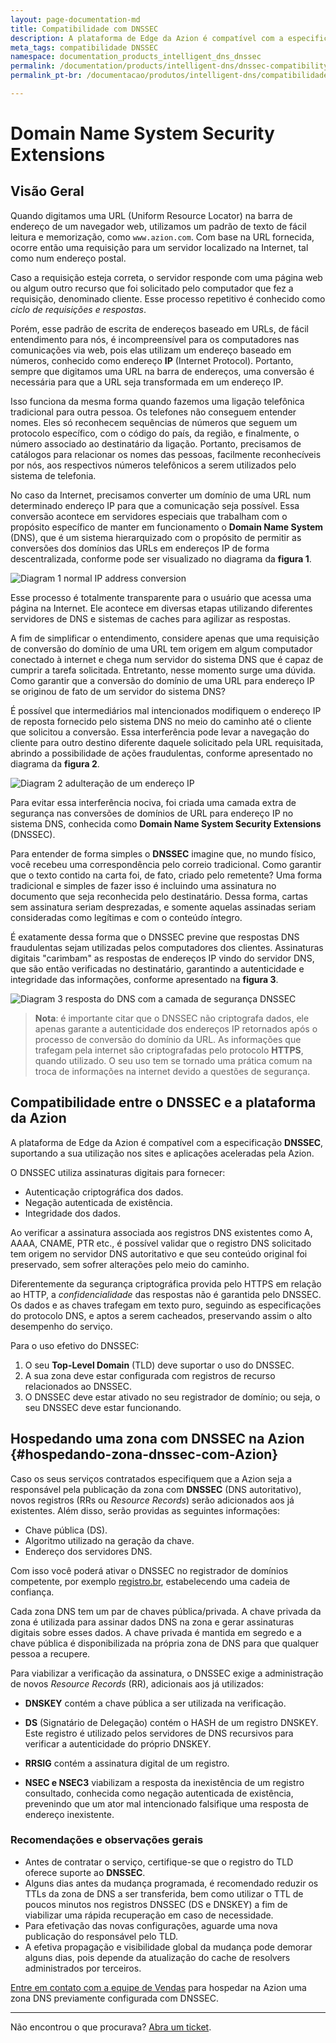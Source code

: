 ```yaml
---
layout: page-documentation-md
title: Compatibilidade com DNSSEC
description: A plataforma de Edge da Azion é compatível com a especificação DNS Security Extensions (DNSSEC) suportando sua utilização nos sites e aplicações aceleradas pela Azion.
meta_tags: compatibilidade DNSSEC
namespace: documentation_products_intelligent_dns_dnssec
permalink: /documentation/products/intelligent-dns/dnssec-compatibility/
permalink_pt-br: /documentacao/produtos/intelligent-dns/compatibilidade-dnssec/

---
```


# Domain Name System Security Extensions

## Visão Geral

Quando digitamos uma URL (Uniform Resource Locator) na barra de endereço de um navegador web, utilizamos um padrão de texto de fácil leitura e memorização, como `www.azion.com`. Com base na URL fornecida, ocorre então uma requisição para um servidor localizado na Internet, tal como num endereço postal.

Caso a requisição esteja correta, o servidor responde com uma página web ou algum outro recurso que foi solicitado pelo computador que fez a requisição, denominado cliente. Esse processo repetitivo é conhecido como *ciclo de requisições e respostas*.

Porém, esse padrão de escrita de endereços baseado em URLs, de fácil entendimento para nós, é incompreensível para os computadores nas comunicações via web, pois elas utilizam um endereço baseado em números, conhecido como endereço **IP** (Internet Protocol). Portanto, sempre que digitamos uma URL na barra de endereços, uma conversão é necessária para que a URL seja transformada em um endereço IP.

Isso funciona da mesma forma quando fazemos uma ligação telefônica tradicional para outra pessoa. Os telefones não conseguem entender nomes. Eles só reconhecem sequências de números que seguem um protocolo específico, com o código do país, da região, e finalmente, o número associado ao destinatário da ligação. Portanto, precisamos de catálogos para relacionar os nomes das pessoas, facilmente reconhecíveis por nós, aos respectivos números telefônicos a serem utilizados pelo sistema de telefonia.

No caso da Internet, precisamos converter um domínio de uma URL num determinado endereço IP para que a comunicação seja possível. Essa conversão acontece em servidores especiais que trabalham com o propósito específico de manter em funcionamento o **Domain Name System** (DNS), que é um sistema hierarquizado com o propósito de permitir as conversões dos domínios das URLs em endereços IP de forma descentralizada, conforme pode ser visualizado no diagrama da **figura 1**.  

![Diagram 1 normal IP address conversion](/static/images/uploads/doc/DNSSEC_documentation_diagram1.png)

Esse processo é totalmente transparente para o usuário que acessa uma página na Internet. Ele acontece em diversas etapas utilizando diferentes servidores de DNS e sistemas de caches para agilizar as respostas.

A fim de simplificar o entendimento, considere apenas que uma requisição de conversão do domínio de uma URL tem origem em algum computador conectado à internet e chega num servidor do sistema DNS que é capaz de cumprir a tarefa solicitada. Entretanto, nesse momento surge uma dúvida. Como garantir que a conversão do domínio de uma URL para endereço IP se originou de fato de um servidor do sistema DNS?

É possível que intermediários mal intencionados modifiquem o endereço IP de reposta fornecido pelo sistema DNS no meio do caminho até o cliente que solicitou a conversão. Essa interferência pode levar a navegação do cliente para outro destino diferente daquele solicitado pela URL requisitada, abrindo a possibilidade de ações fraudulentas, conforme apresentado no diagrama da **figura 2**.

![Diagram 2 adulteração de um endereço IP](/static/images/uploads/doc/DNSSEC_documentation_diagram2.png)

Para evitar essa interferência nociva, foi criada uma camada extra de segurança nas conversões de domínios de URL para endereço IP no sistema DNS, conhecida como **Domain Name System Security Extensions** (DNSSEC).

Para entender de forma simples o **DNSSEC** imagine que, no mundo físico, você recebeu uma correspondência pelo correio tradicional. Como garantir que o texto contido na carta foi, de fato, criado pelo remetente? Uma forma tradicional e simples de fazer isso é incluindo uma assinatura no documento que seja reconhecida pelo destinatário. Dessa forma, cartas sem assinatura seriam desprezadas, e somente aquelas assinadas seriam consideradas como legítimas e com o conteúdo íntegro.

É exatamente dessa forma que o DNSSEC previne que respostas DNS fraudulentas sejam utilizadas pelos computadores dos clientes. Assinaturas digitais "carimbam" as respostas de endereços IP vindo do servidor DNS, que são então verificadas no destinatário, garantindo a autenticidade e integridade das informações, conforme apresentado na **figura 3**.

![Diagram 3 resposta do DNS com a camada de segurança DNSSEC](/static/images/uploads/doc/DNSSEC_documentation_diagram3.png)

> **Nota**: é importante citar que o DNSSEC não criptografa dados, ele apenas garante a autenticidade dos endereços IP retornados após o processo de conversão do domínio da URL. As informações que trafegam pela internet são criptografadas pelo protocolo **HTTPS**, quando utilizado. O seu uso tem se tornado uma prática comum na troca de informações na internet devido a questões de segurança.

## Compatibilidade entre o DNSSEC e a plataforma da Azion

A plataforma de Edge da Azion é compatível com a especificação **DNSSEC**, suportando a sua utilização nos sites e aplicações aceleradas pela Azion.

O DNSSEC utiliza assinaturas digitais para fornecer:
- Autenticação criptográfica dos dados.
- Negação autenticada de existência.
- Integridade dos dados.

Ao verificar a assinatura associada aos registros DNS existentes como A, AAAA, CNAME, PTR etc., é possível validar que o registro DNS solicitado tem origem no servidor DNS autoritativo e que seu conteúdo original foi preservado, sem sofrer alterações pelo meio do caminho.

Diferentemente da segurança criptográfica provida pelo HTTPS em relação ao HTTP, a *confidencialidade* das respostas não é garantida pelo DNSSEC. Os dados e as chaves trafegam em texto puro, seguindo as especificações do protocolo DNS, e aptos a serem cacheados, preservando assim o alto desempenho do serviço.

Para o uso efetivo do DNSSEC:  
1. O seu **Top-Level Domain** (TLD) deve suportar o uso do DNSSEC.
2. A sua zona deve estar configurada com registros de recurso relacionados ao DNSSEC.
3. O DNSSEC deve estar ativado no seu registrador de domínio; ou seja, o seu DNSSEC deve estar funcionando.

## Hospedando uma zona com DNSSEC na Azion {#hospedando-zona-dnssec-com-Azion}

Caso os seus serviços contratados especifiquem que a Azion seja a responsável pela publicação da zona com **DNSSEC** (DNS autoritativo), novos registros (RRs ou *Resource Records*) serão adicionados aos já existentes. Além disso, serão providas as seguintes informações:
- Chave pública (DS).
- Algoritmo utilizado na geração da chave.
- Endereço dos servidores DNS.

Com isso você poderá ativar o DNSSEC no registrador de domínios competente, por exemplo [registro.br](https://registro.br/), estabelecendo uma cadeia de confiança.

Cada zona DNS tem um par de chaves pública/privada. A chave privada da zona é utilizada para assinar dados DNS na zona e gerar assinaturas digitais sobre esses dados. A chave privada é mantida em segredo e a chave pública é disponibilizada na própria zona de DNS para que qualquer pessoa a recupere.

Para viabilizar a verificação da assinatura, o DNSSEC exige a administração de novos *Resource Records* (RR), adicionais aos já utilizados:

- **DNSKEY** contém a chave pública a ser utilizada na verificação.

- **DS** (Signatário de Delegação) contém o HASH de um registro DNSKEY. Este registro é utilizado pelos servidores de DNS recursivos para verificar a autenticidade do próprio DNSKEY.

- **RRSIG** contém a assinatura digital de um registro.

- **NSEC e NSEC3** viabilizam a resposta da inexistência de um registro consultado, conhecida como negação autenticada de existência, prevenindo que um ator mal intencionado falsifique uma resposta de endereço inexistente.

### Recomendações e observações gerais

- Antes de contratar o serviço, certifique-se que o registro do TLD oferece suporte ao **DNSSEC**.
- Alguns dias antes da mudança programada, é recomendado reduzir os TTLs da zona de DNS a ser transferida, bem como utilizar o TTL de poucos minutos nos registros DNSSEC (DS e DNSKEY) a fim de viabilizar uma rápida recuperação em caso de necessidade.
- Para efetivação das novas configurações, aguarde uma nova publicação do responsável pelo TLD.
- A efetiva propagação e visibilidade global da mudança pode demorar alguns dias, pois depende da atualização do cache de resolvers administrados por terceiros.

[Entre em contato com a equipe de Vendas](https://www.azion.com/pt-br/contate-vendas/) para hospedar na Azion uma zona DNS previamente configurada com DNSSEC.

---

Não encontrou o que procurava? [Abra um ticket](https://tickets.azion.com/pt-BR/support/login/).
